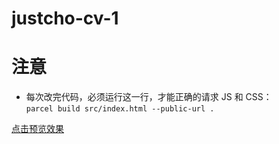 # justcho-cv-1
# 注意
* 每次改完代码，必须运行这一行，才能正确的请求 JS 和 CSS：<br/>
`parcel build src/index.html --public-url .`

[点击预览效果](https://justcho.monster/justcho-cv-1/dist/index.html)
